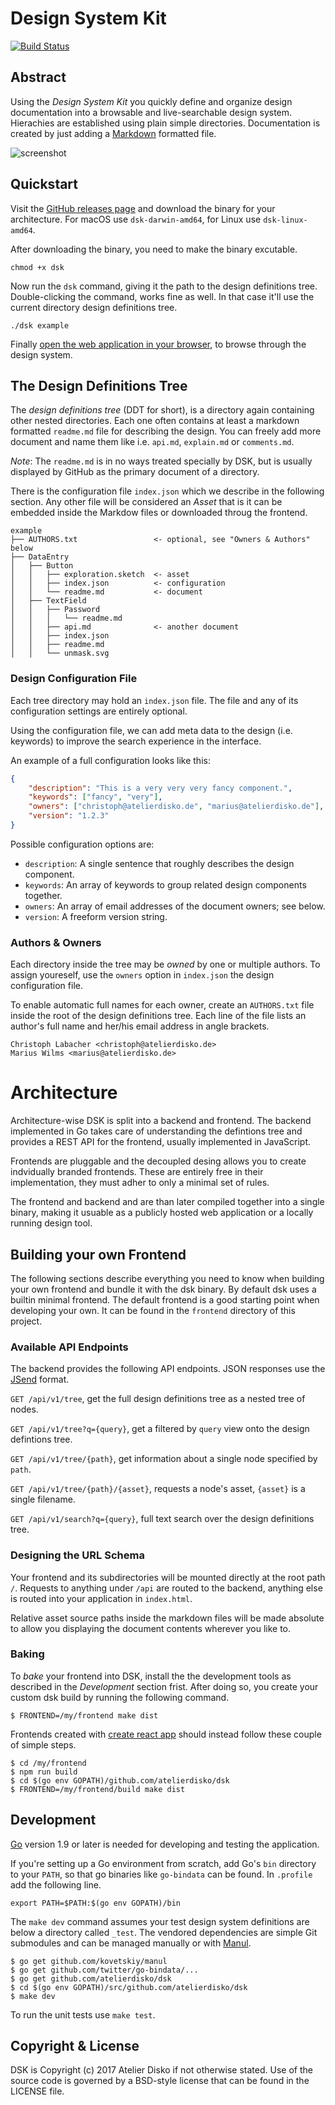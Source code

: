 # Design System Kit

[![Build Status](https://travis-ci.org/atelierdisko/dsk.svg?branch=1.0)](https://travis-ci.org/atelierdisko/dsk)

## Abstract

Using the _Design System Kit_ you quickly define and organize design documentation into a
browsable and live-searchable design system. Hierachies are established using plain simple directories. Documentation is created by just adding a [Markdown](https://guides.github.com/features/mastering-markdown/) formatted file.

![screenshot](https://atelierdisko.de/assets/app/img/github_dsk.png)

## Quickstart

Visit the [GitHub releases page](https://github.com/atelierdisko/dsk/releases) and download the binary for your architecture. For macOS use `dsk-darwin-amd64`, for Linux use `dsk-linux-amd64`.

After downloading the binary, you need to make the binary excutable.
```
chmod +x dsk
```

Now run the `dsk` command, giving it the path to the design definitions tree. Double-clicking the command, works fine as well. In that case it'll use the current directory design definitions tree. 
```
./dsk example
```

Finally [open the web application in your browser](http://localhost:8080), to browse through the design system.

## The Design Definitions Tree

The _design definitions tree_ (DDT for short), is a directory again
containing other nested directories. Each one often contains at least
a markdown formatted `readme.md` file for describing the design.
You can freely add more document and name them like i.e. `api.md`,
`explain.md` or `comments.md`.

_Note_: The `readme.md` is in no ways treated specially by DSK, but is
usually displayed by GitHub as the primary document of a directory.

There is the configuration file `index.json` which we
describe in the following section. Any other file will be considered
an _Asset_ that is it can be embedded inside the Markdow files or
downloaded throug the frontend.

```
example
├── AUTHORS.txt                 <- optional, see "Owners & Authors" below
├── DataEntry
│   ├── Button
│   │   ├── exploration.sketch  <- asset
│   │   ├── index.json          <- configuration
│   │   └── readme.md           <- document
│   ├── TextField
│   │   ├── Password
│   │   │   └── readme.md
│   │   ├── api.md              <- another document
│   │   ├── index.json
│   │   ├── readme.md
│   │   └── unmask.svg
```

### Design Configuration File

Each tree directory may hold an `index.json` file. The file and any of its
configuration settings are entirely optional.

Using the configuration file, we can add meta data to the design (i.e. keywords)
to improve the search experience in the interface. 

An example of a full configuration looks like this:

```json
{
    "description": "This is a very very very fancy component.",
    "keywords": ["fancy", "very"],
    "owners": ["christoph@atelierdisko.de", "marius@atelierdisko.de"],
    "version": "1.2.3"
}
```

Possible configuration options are:

- `description`: A single sentence that roughly describes the design component.
- `keywords`: An array of keywords to group related design components together.
- `owners`: An array of email addresses of the document owners; see below.
- `version`: A freeform version string.

### Authors & Owners

Each directory inside the tree may be _owned_ by one or multiple
authors. To assign youreself, use the `owners` option in `index.json`
the design configuration file.

To enable automatic full names for each owner, create an `AUTHORS.txt`
file inside the root of the design definitions tree. Each line of the
file lists an author's full name and her/his email address in angle
brackets.

```text
Christoph Labacher <christoph@atelierdisko.de>
Marius Wilms <marius@atelierdisko.de>
```

# Architecture

Architecture-wise DSK is split into a backend and frontend. The backend implemented 
in Go takes care of understanding the defintions tree and provides a REST API for the
frontend, usually implemented in JavaScript. 

Frontends are pluggable and the decoupled desing allows you to create indvidually branded frontends. 
These are entirely free in their implementation, they must adher to only a minimal set
of rules.

The frontend and backend and are than later compiled together into a single binary, making
it usuable as a publicly hosted web application or a locally running design tool.

## Building your own Frontend 

The following sections describe everything you need to know when building your own frontend
and bundle it with the dsk binary. By default dsk uses a builtin minimal frontend. The default frontend
is a good starting point when developing your own. It can be found in the `frontend` directory of
this project.

### Available API Endpoints

The backend provides the following API endpoints. JSON responses use the
[JSend](https://labs.omniti.com/labs/jsend) format.

`GET /api/v1/tree`,
get the full design definitions tree as a nested tree of nodes.

`GET /api/v1/tree?q={query}`,
get a filtered by `query` view onto the design defintions tree.

`GET /api/v1/tree/{path}`,
get information about a single node specified by `path`.

`GET /api/v1/tree/{path}/{asset}`,
requests a node's asset, `{asset}` is a single filename.

`GET /api/v1/search?q={query}`,
full text search over the design definitions tree.

### Designing the URL Schema

Your frontend and its subdirectories will be mounted directly at the root path
`/`. Requests to anything under `/api` are routed to the backend, anything else
is routed into your application in `index.html`. 

Relative asset source paths inside the markdown files will be made
absolute to allow you displaying the document contents wherever you
like to.

### Baking

To _bake_ your frontend into DSK, install the the development tools as described in the _Development_ section frist. 
After doing so, you create your custom dsk build by running the following command.

```
$ FRONTEND=/my/frontend make dist
```

Frontends created with [create react app](https://github.com/facebook/create-react-app) should instead follow these couple of simple steps. 

```
$ cd /my/frontend
$ npm run build
$ cd $(go env GOPATH)/github.com/atelierdisko/dsk
$ FRONTEND=/my/frontend/build make dist
```

## Development

[Go](https://golang.org/) version 1.9 or later is needed for developing and
testing the application. 

If you're setting up a Go environment from scratch, add Go's `bin` directory to
your `PATH`, so that go binaries like `go-bindata` can be found. In `.profile`
add the following line.
```
export PATH=$PATH:$(go env GOPATH)/bin
```

The `make dev` command assumes your test design system definitions are below a
directory called `_test`. The vendored dependencies are simple Git submodules 
and can be managed manually or with [Manul](https://github.com/kovetskiy/manul).

```
$ go get github.com/kovetskiy/manul
$ go get github.com/twitter/go-bindata/...
$ go get github.com/atelierdisko/dsk
$ cd $(go env GOPATH)/src/github.com/atelierdisko/dsk
$ make dev
```

To run the unit tests use `make test`.

## Copyright & License

DSK is Copyright (c) 2017 Atelier Disko if not otherwise
stated. Use of the source code is governed by a BSD-style
license that can be found in the LICENSE file.
